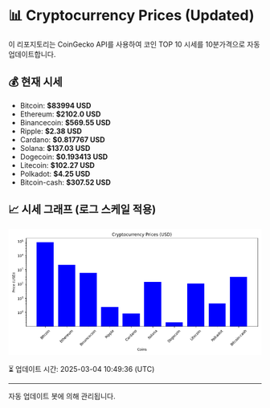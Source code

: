 
# 📊 Cryptocurrency Prices (Updated)

이 리포지토리는 CoinGecko API를 사용하여 코인 TOP 10 시세를 10분가격으로 자동 업데이트합니다.

## 💰 현재 시세
- Bitcoin: **$83994 USD**
- Ethereum: **$2102.0 USD**
- Binancecoin: **$569.55 USD**
- Ripple: **$2.38 USD**
- Cardano: **$0.817767 USD**
- Solana: **$137.03 USD**
- Dogecoin: **$0.193413 USD**
- Litecoin: **$102.27 USD**
- Polkadot: **$4.25 USD**
- Bitcoin-cash: **$307.52 USD**

## 📈 시세 그래프 (로그 스케일 적용)
![Crypto Prices](crypto_prices.png)

⏳ 업데이트 시간: 2025-03-04 10:49:36 (UTC)

---
자동 업데이트 봇에 의해 관리됩니다.
